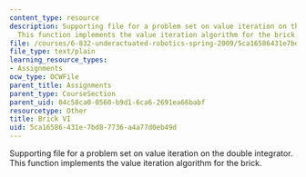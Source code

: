```yaml
---
content_type: resource
description: Supporting file for a problem set on value iteration on the double integrator.
  This function implements the value iteration algorithm for the brick.
file: /courses/6-832-underactuated-robotics-spring-2009/5ca16586431e7bd87736a4a77d0eb49d_brick_vi.m
file_type: text/plain
learning_resource_types:
- Assignments
ocw_type: OCWFile
parent_title: Assignments
parent_type: CourseSection
parent_uid: 04c58ca0-0560-b9d1-6ca6-2691ea66babf
resourcetype: Other
title: Brick VI
uid: 5ca16586-431e-7bd8-7736-a4a77d0eb49d
---
```

Supporting file for a problem set on value iteration on the double integrator. This function implements the value iteration algorithm for the brick.

